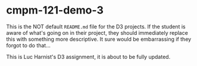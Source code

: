 # cmpm-121-demo-3

This is the NOT default `README.md` file for the D3 projects. If the student is
aware of what's going on in their project, they should immediately replace this
with something more descriptive. It sure would be embarrassing if they forgot to
do that...

This is Luc Harnist's D3 assignment, it is about to be fully updated.
